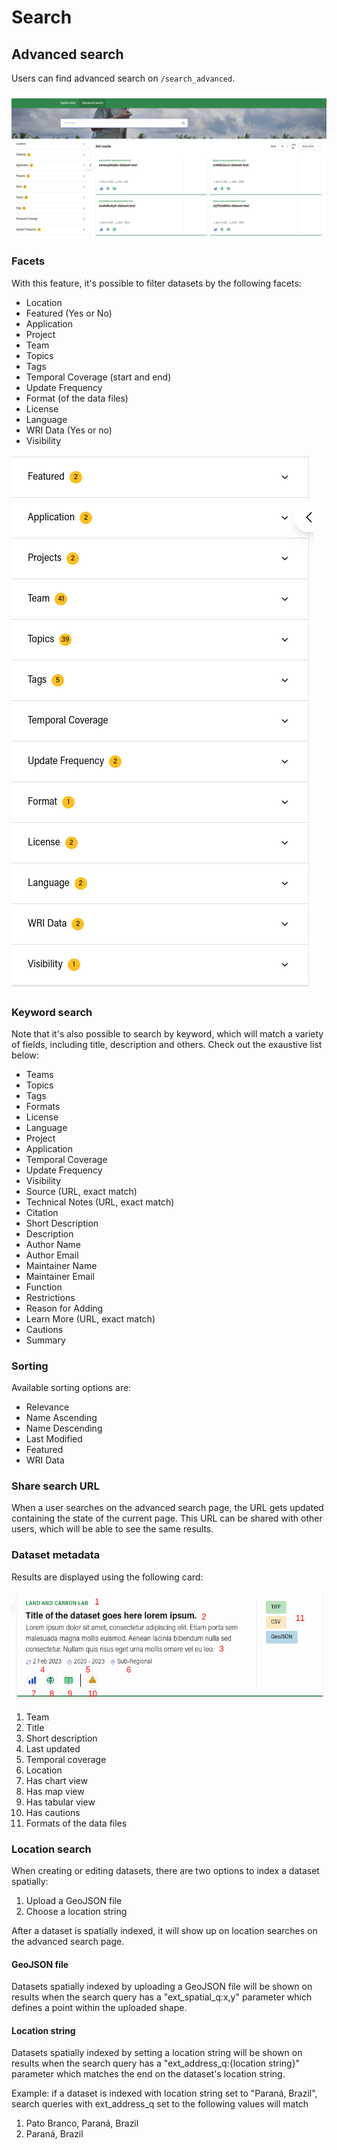# Search

## Advanced search

Users can find advanced search on `/search_advanced`.

![Advanced search page](./advanced_search.png)

### Facets

With this feature, it's possible to filter datasets by the following facets:

- Location
- Featured (Yes or No)
- Application
- Project
- Team
- Topics
- Tags
- Temporal Coverage (start and end)
- Update Frequency
- Format (of the data files)
- License
- Language
- WRI Data (Yes or no)
- Visibility

![Facets](./facets.png)

### Keyword search

Note that it's also possible to search by keyword, which will match a variety of fields, including title, description and others. Check out the exaustive list below:

- Teams
- Topics
- Tags
- Formats
- License
- Language
- Project
- Application
- Temporal Coverage
- Update Frequency
- Visibility
- Source (URL, exact match)
- Technical Notes (URL, exact match)
- Citation
- Short Description
- Description
- Author Name
- Author Email
- Maintainer Name
- Maintainer Email
- Function
- Restrictions
- Reason for Adding
- Learn More (URL, exact match)
- Cautions
- Summary

### Sorting

Available sorting options are:

- Relevance
- Name Ascending
- Name Descending
- Last Modified
- Featured
- WRI Data

### Share search URL

When a user searches on the advanced search page, the URL gets updated containing the state of the current page. This URL can be shared with other users, which will be able to see the same results.

### Dataset metadata

Results are displayed using the following card:

![Dataset Card](./car.png)

1) Team
2) Title
3) Short description
4) Last updated
5) Temporal coverage
6) Location
7) Has chart view
8) Has map view
9) Has tabular view
10) Has cautions
11) Formats of the data files

### Location search

When creating or editing datasets, there are two options to index a dataset spatially:

1) Upload a GeoJSON file
2) Choose a location string

After a dataset is spatially indexed, it will show up on location searches on the advanced search page.

#### GeoJSON file

Datasets spatially indexed by uploading a GeoJSON file will be shown on results when the search query has a "ext_spatial_q:x,y" parameter which defines a point within the uploaded shape. 

#### Location string

Datasets spatially indexed by setting a location string will be shown on results when the search query has a "ext_address_q:{location string}" parameter which matches the end on the dataset's location string.

Example: if a dataset is indexed with location string set to "Paraná, Brazil", search queries with ext_address_q set to the following values will match

1) Pato Branco, Paraná, Brazil
2) Paraná, Brazil



